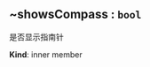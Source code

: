 <a name="module_miot/ui/AMapView..showsCompass"></a>

## ~showsCompass : <code>bool</code>
是否显示指南针

**Kind**: inner member  
